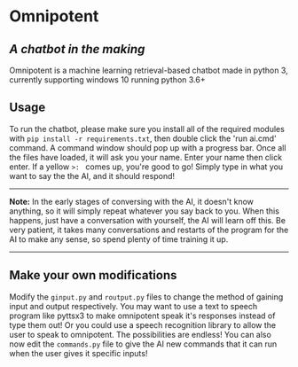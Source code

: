 # Omnipotent
*A chatbot in the making*
---------------------------
Omnipotent is a machine learning retrieval-based chatbot made in python 3, currently supporting windows 10 running python 3.6+

Usage
-----------------------------
To run the chatbot, please make sure you install all of the required modules with `pip install -r requirements.txt`, then double click the 'run ai.cmd' command. A command window should pop up with a progress bar. Once all the files have loaded, it will ask you your name. Enter your name then click enter. If a yellow `>: ` comes up, you're good to go! Simply type in what you want to say the the AI, and it should respond!

------------------------------
**Note:**
In the early stages of conversing with the AI, it doesn't know anything, so it will simply repeat whatever you say back to you. When this happens, just have a conversation with yourself, the AI will learn off this. Be very patient, it takes many conversations and restarts of the program for the AI to make any sense, so spend plenty of time training it up.

------------------------------
## Make your own modifications
Modify the `ginput.py` and `routput.py` files to change the method of gaining input and output respectively. You may want to use a text to speech program like pyttsx3 to make omnipotent speak it's responses instead of type them out! Or you could use a speech recognition library to allow the user to speak to omnipotent. The possibilities are endless! You can also now edit the `commands.py` file to give the AI new commands that it can run when the user gives it specific inputs!
